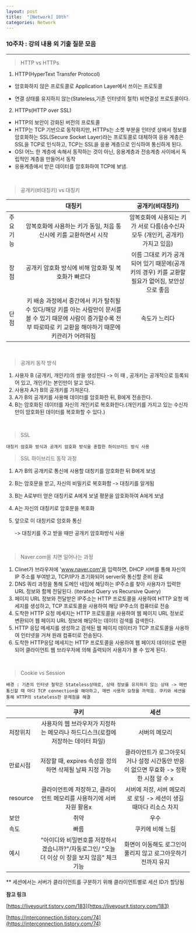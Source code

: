 ```yaml
---
layout: post
title:  "[Network] 10th"
categories: Network
---
```


### 10주차 : 강의 내용 외 기출 질문 모음

---


> HTTP vs HTTPs

1. HTTP(HyperText Transfer Protocol)

- 암호화하지 않은 프로토콜로 Application Layer에서 쓰이는 프로토콜

- 연결 상태를 유지하지 않는(Stateless,기존 인터넷의 철학) 비연결성 프로토콜이다.

2. HTTPs(HTTP over SSL)

- HTTP의 보안이 강화된 버전의 프로토콜
- HTTP는 TCP 기반으로 동작하지만, HTTPs는 소켓 부분을 인터넷 상에서 정보를 암호화하는 SSL(Secure Socket Layer)라는 프로토콜로 대체하여 응용 계층은 SSL을 TCP로 인식하고, TCP는 SSL을 응용 계층으로 인식하여 통신하게 된다.
- OSI 어느 한 계층에 속해서 동작하는 것이 아닌, 응용계층과 전송계층 사이에서 독립적인 계층을 만들어서 동작
- 응용계층에서 받은 데이터를 암호화하여 TCP에 보냄.

<br>

> 공개키(비대칭키) vs 대칭키 

||대칭키|공개키(비대칭키)|
|------|:---:|:---:|
|주요 기능|암복호화에 사용하는 키가 동일, 처음 통신시에 키를 교환하면서 시작|암복호화에 사용되는 키가 서로 다름(송수신자 모두 (개인키, 공개키) 가지고 있음)|
|장점|공개키 암호화 방식에 비해 암호화 및 복호화가 빠르다|이름 그대로 키가 공개되어 있기 때문에(공개키의 경우) 키를 교환할 필요가 없어짐, 보안상으로 좋음|
|단점|키 배송 과정에서 중간에서 키가 탈취될 수 있다/해당 키를 아는 사람만이 문서를 볼 수 있기 때문에 사람이 증가할수록 전부 따로따로 키 교환을 해야하기 때문에 키관리가 어려워짐|속도가 느리다|

<br>

> 공개키 동작 방식

1. 사용자 B (공개키, 개인키)의 쌍을 생성한다
-> 이 때 , 공개키는 공개적으로 등록되어 있고, 개인키는 본인만이 알고 있다.
2. 사용자 A가 B의 공개키를 가져온다.
3. A가 B의 공개키를 사용해 데이터를 암호화한 뒤, B에게 전송한다.
4. B는 암호화된 데이터를 자신의 개인키로 복호화한다.(개인키를 가지고 있는 수신자만이 암호화된 데이터를 복호화할 수 있다.)

<br>

> SSL 

    대칭키 암호화 방식과 공개키 암호화 방식을 혼합한 하이브리드 방식 사용


> SSL 하이브리드 동작 과정

1. A가 B의 공개키로 통신에 사용할 대칭키를 암호화한 뒤 B에게 보냄
2. B는 암호문을 받고, 자신의 비밀키로 복호화함 -> 대칭키를 알게됨
3. B는 A로부터 얻은 대칭키로 A에게 보낼 평문을 암호화하여 A에게 보냄 
4. A는 자신의 대칭키로 암호문을 복호화
5. 앞으로 이 대칭키로 암호화 통신


   -> 대칭키를 주고 받을 때만 공개키 암호화방식 사용

<br>

> Naver.com을 치면 일어나는 과정
 
1. Clinet가 브라우저에 'www.naver.com'을 입력하면, DHCP 서버를 통해 자신의 IP 주소를 부여받고, TCP/IP가 초기화되어 server와 통신할 준비 완료
2. DNS 쿼리 과정을 통해 도메인 네임에 해당하는 IP주소를 찾아 사용자가 입력한 URL 정보와 함께 전달된다. (iterated Query vs Recursive Query)
3. 페이지 URL 정보와 전달받은 IP주소는 HTTP 프로토콜을 사용하여 HTTP 요청 메세지를 생성하고, TCP 프로토콜을 사용하여 해당 IP주소의 컴퓨터로 전송
4. 도착한 HTTP 요청 메세지는 HTTP 프로토콜을 사용하여 웹 페이지 URL 정보로 변환되어 웹 페이지 URL 정보에 해당하는 데이터 검색를 검색한다.
5. HTTP 응답 메세지를 생성하고 검색된 웹 페이지 데이터가 TCP 프로토콜을 사용하여 인터넷을 거쳐 원래 컴퓨터로 전송된다.
6. 도착한 HTTP응답 메세지는 HTTP 프로토콜을 사용하여 웹 페이지 데이터로 변환되어 클라이언트 웹 브라우저에 의해 출력되어 사용자가 볼 수 있게 된다. 

<br>

> Cookie vs Session 

    배경 : 기존의 인터넷 철학은 Stateless상태로, 상태 정보를 유지하지 않는 상태 -> 매번 통신할 때 마다 TCP connection을 해야하고, 매번 사용자 요청을 까먹음. 쿠키와 세션을 통해 HTTP의 stateless한 문제점을 해결

||쿠키|세션|
|------|:---:|:---:|
|저장위치|사용자의 웹 브라우저가 지정하는 메모리나 하드디스크(로컬에 저장하는 데이터 파일)|서버의 메모리|
|만료시점|저장할 때, expires 속성을 정의하면 삭제될 날짜 지정 가능|클라이언트가 로그아웃되거나 설정 시간동안 반응이 없으면 무효화 -> 정확한 시점 알 수 x|
|resource|클라이언트에 저장하고, 클라이언트 메모리를 사용하기에 서버 자원 활용x|서버에 저장, 서버 메모리로 로딩 -> 세션이 생길 때마다 리소스 차지|
|보안|취약|우수|
|속도|빠름|쿠키에 비해 느림|
|예시|"아이디와 비밀번호를 저장하시겠습니까?"/자동로그인/ "오늘 더 이상 이 창을 보지 않음" 체크 기능|화면이 이동해도 로그인이 풀리지 않고 로그아웃하기 전까지 유지|


** 세션에서는 서버가 클라이언트를 구분하기 위해 클라이언트별로 세션 ID가 할당됨 
 


**참고 링크**

[https://liveyourit.tistory.com/183](https://liveyourit.tistory.com/183)

[https://interconnection.tistory.com/74](https://interconnection.tistory.com/74)